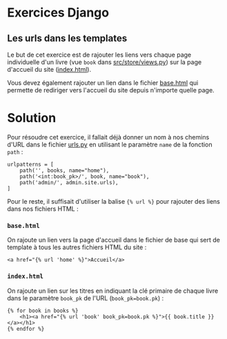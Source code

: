 # Exercices Django

## Les urls dans les templates

Le but de cet exercice est de rajouter les liens vers chaque page individuelle d'un livre (vue `book` dans [src/store/views.py](src/store/views.py)) sur la page d'accueil du site ([index.html](src/store/templates/store/index.html)).

Vous devez également rajouter un lien dans le fichier [base.html](src/store/templates/store/base.html) qui permette de rediriger vers l'accueil du site depuis n'importe quelle page.

# Solution

Pour résoudre cet exercice, il fallait déjà donner un nom à nos chemins d'URL dans le fichier [urls.py](src/practice/urls.py) en utilisant le paramètre `name` de la fonction `path` :

```
urlpatterns = [
    path('', books, name="home"),
    path('<int:book_pk>/', book, name="book"),
    path('admin/', admin.site.urls),
]
```

Pour le reste, il suffisait d'utiliser la balise `{% url %}` pour rajouter des liens dans nos fichiers HTML :

### `base.html`

On rajoute un lien vers la page d'accueil dans le fichier de base qui sert de template à tous les autres fichiers HTML du site :
```
<a href="{% url 'home' %}">Accueil</a>
```

### `index.html`

On rajoute un lien sur les titres en indiquant la clé primaire de chaque livre dans le paramètre `book_pk` de l'URL (`book_pk=book.pk`) :
```
{% for book in books %}
    <h1><a href="{% url 'book' book_pk=book.pk %}">{{ book.title }}</a></h1>
{% endfor %}
```